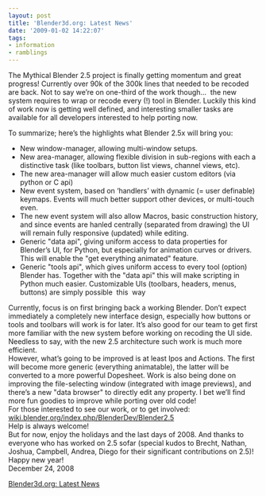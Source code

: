 ```yaml
---
layout: post
title: 'Blender3d.org: Latest News'
date: '2009-01-02 14:22:07'
tags:
- information
- ramblings
---
```


The Mythical Blender 2.5 project is finally getting momentum and great progress! Currently over 90k of the 300k lines that needed to be recoded are back. Not to say we’re on one-third of the work though…&nbsp; the new system requires to wrap or recode every (!) tool in Blender. Luckily this kind of work now is getting well defined, and interesting smaller tasks are available for all developers interested to help porting now.

To summarize; here’s the highlights what Blender 2.5x will bring you:

- New window-manager, allowing multi-window setups.
- New area-manager, allowing flexible division in sub-regions with each a distinctive task (like toolbars, button list views, channel views, etc).
- The new area-manager will allow much easier custom editors (via python or C api)
- New event system, based on ‘handlers’ with dynamic (= user definable) keymaps. Events will much better support other devices, or multi-touch even.
- The new event system will also allow Macros, basic construction history, and since events are hanled centrally (separated from drawing) the UI will remain fully responsive (updated) while editing.
- Generic "data api", giving uniform access to data properties for Blender’s UI, for Python, but especially for animation curves or drivers. This will enable the "get everything animated" feature.
- Generic "tools api", which gives uniform access to every tool (option) Blender has. Together with the "data api" this will make scripting in Python much easier. Customizable UIs (toolbars, headers, menus, buttons) are simply possible&nbsp; this&nbsp; way

Currently, focus is on first bringing back a working Blender. Don’t expect immediately a completely new interface design, especially how buttons or tools and toolbars will work is for later. It’s also good for our team to get first more familiar with the new system before working on recoding the UI side. Needless to say, with the new 2.5 architecture such work is much more efficient.  
However, what’s going to be improved is at least Ipos and Actions. The first will become more generic (everything animatable), the latter will be converted to a more powerful Dopesheet. Work is also being done on improving the file-selecting window (integrated with image previews), and&nbsp; there’s a new "data browser" to directly edit any property. I bet we’ll find more fun goodies to improve while porting over old code!  
For those interested to see our work, or to get involved:  
[wiki.blender.org/index.php/BlenderDev/Blender2.5](http://wiki.blender.org/index.php/BlenderDev/Blender2.5)  
Help is always welcome!  
But for now, enjoy the holidays and the last days of 2008. And thanks to everyone who has worked on 2.5 sofar (special kudos to Brecht, Nathan, Joshua, Campbell, Andrea, Diego for their significant contributions on 2.5)! Happy new year!  
December 24, 2008

[Blender3d.org: Latest News](http://feeds.feedburner.com/Blender3d)

